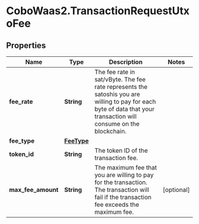# CoboWaas2.TransactionRequestUtxoFee

## Properties

Name | Type | Description | Notes
------------ | ------------- | ------------- | -------------
**fee_rate** | **String** | The fee rate in sat/vByte. The fee rate represents the satoshis you are willing to pay for each byte of data that your transaction will consume on the blockchain. | 
**fee_type** | [**FeeType**](FeeType.md) |  | 
**token_id** | **String** | The token ID of the transaction fee. | 
**max_fee_amount** | **String** | The maximum fee that you are willing to pay for the transaction. The transaction will fail if the transaction fee exceeds the maximum fee. | [optional] 


